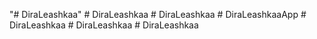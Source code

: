 "# DiraLeashkaa" 
#   D i r a L e a s h k a a  
 #   D i r a L e a s h k a a  
 #   D i r a L e a s h k a a A p p  
 #   D i r a L e a s h k a a  
 #   D i r a L e a s h k a a  
 #   D i r a L e a s h k a a  
 